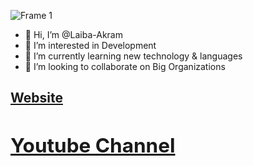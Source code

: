 
![Frame 1](https://user-images.githubusercontent.com/92920442/205604357-a9cac418-08f3-43bb-a645-8259322a4291.jpg)


- 👋 Hi, I’m @Laiba-Akram
- 👀 I’m interested in Development
- 🌱 I’m currently learning new technology & languages
- 💞️ I’m looking to collaborate on Big Organizations

<a href="https://solutionexpertsz.blogspot.com/" ><h2>Website<h2></a>

<a href="https://www.youtube.com/channel/UC2E4VHKpErPaGK1ecyiBVmQ" ><h2>Youtube Channel<h2></a>


<!---
Laiba-Akram/Laiba-Akram is a ✨ special ✨ repository because its `README.md` (this file) appears on your GitHub profile.
You can click the Preview link to take a look at your changes.
--->
